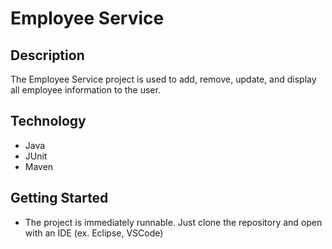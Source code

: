 # Employee Service

## Description

The Employee Service project is used to add, remove, update, and display all employee information to the user.

## Technology

* Java
* JUnit
* Maven

## Getting Started

- The project is immediately runnable. Just clone the repository and open with an IDE (ex. Eclipse, VSCode)
